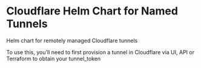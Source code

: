 # Cloudflare Helm Chart for Named Tunnels
Helm chart for remotely managed Cloudflare tunnels

To use this, you'll need to first provision a tunnel in Cloudflare via UI, API or Terraform to obtain your tunnel_token
